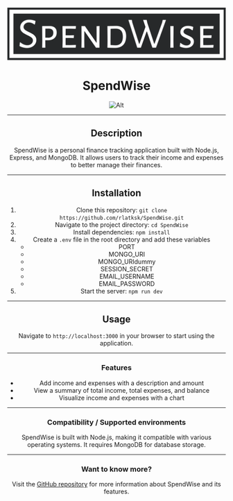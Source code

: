 <div align="center">

![SpendWise Logo](public/img/logo-no-background.svg)

# SpendWise

![Alt](https://repobeats.axiom.co/api/embed/0f3ebefa8c862ad8f69972506486aa79526c820c.svg "Repobeats analytics image")

---

## Description

SpendWise is a personal finance tracking application built with Node.js, Express, and MongoDB. It allows users to track their income and expenses to better manage their finances. 

---

## Installation

1. Clone this repository: `git clone https://github.com/rlatksk/SpendWise.git`
2. Navigate to the project directory: `cd SpendWise`
3. Install dependencies: `npm install`
4. Create a `.env` file in the root directory and add these variables
    - PORT
    - MONGO_URI
    - MONGO_URIdummy
    - SESSION_SECRET
    - EMAIL_USERNAME
    - EMAIL_PASSWORD
5. Start the server: `npm run dev`

---

## Usage

Navigate to `http://localhost:3000` in your browser to start using the application.

---

### Features

- Add income and expenses with a description and amount
- View a summary of total income, total expenses, and balance
- Visualize income and expenses with a chart

---

### Compatibility / Supported environments

SpendWise is built with Node.js, making it compatible with various operating systems. It requires MongoDB for database storage.

---

### Want to know more?

Visit the [GitHub repository](https://github.com/rlatksk/SpendWise) for more information about SpendWise and its features.

